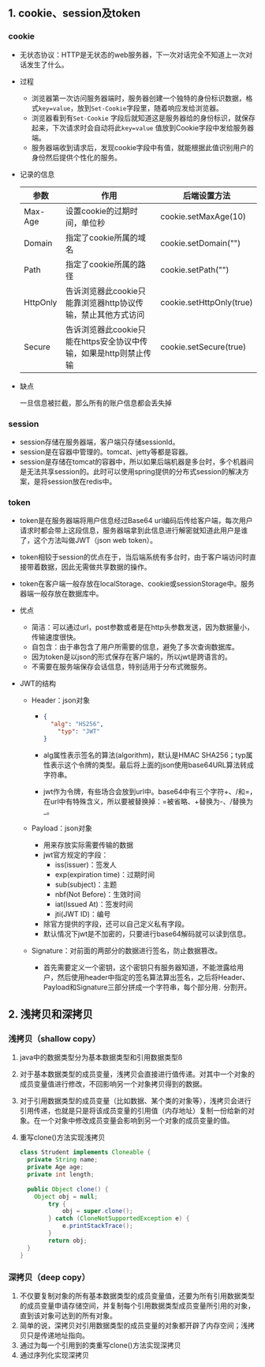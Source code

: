 ## 1. cookie、session及token

### cookie

* 无状态协议：HTTP是无状态的web服务器，下一次对话完全不知道上一次对话发生了什么。

* 过程
  * 浏览器第一次访问服务器端时，服务器创建一个独特的身份标识数据，格式`key=value`，放到`Set-Cookie`字段里，随着响应发给浏览器。
  * 浏览器看到有`Set-Cookie` 字段后就知道这是服务器给的身份标识，就保存起来，下次请求时会自动将此`key=value` 值放到Cookie字段中发给服务器端。
  * 服务器端收到请求后，发现cookie字段中有值，就能根据此值识别用户的身份然后提供个性化的服务。
  
* 记录的信息

  | 参数     | 作用                                                         | 后端设置方法             |
  | -------- | ------------------------------------------------------------ | ------------------------ |
  | Max-Age  | 设置cookie的过期时间，单位秒                                 | cookie.setMaxAge(10)     |
  | Domain   | 指定了cookie所属的域名                                       | cookie.setDomain("")     |
  | Path     | 指定了cookie所属的路径                                       | cookie.setPath("")       |
  | HttpOnly | 告诉浏览器此cookie只能靠浏览器http协议传输，禁止其他方式访问 | cookie.setHttpOnly(true) |
  | Secure   | 告诉浏览器此cookie只能在https安全协议中传输，如果是http则禁止传输 | cookie.setSecure(true)   |

* 缺点

  一旦信息被拦截，那么所有的账户信息都会丢失掉

### session

* session存储在服务器端，客户端只存储sessionId。
* session是在容器中管理的。tomcat、jetty等都是容器。
* session是存储在tomcat的容器中，所以如果后端机器是多台时，多个机器间是无法共享session的。此时可以使用spring提供的分布式session的解决方案，是将session放在redis中。

### token

* token是在服务器端将用户信息经过Base64 url编码后传给客户端，每次用户请求时都会带上这段信息，服务器端拿到此信息进行解密就知道此用户是谁了，这个方法叫做JWT（json web token）。

* token相较于session的优点在于，当后端系统有多台时，由于客户端访问时直接带着数据，因此无需做共享数据的操作。

* token在客户端一般存放在localStorage、cookie或sessionStorage中。服务器端一般存放在数据库中。

* 优点

  * 简洁：可以通过url，post参数或者是在http头参数发送，因为数据量小，传输速度很快。
  * 自包含：由于串包含了用户所需要的信息，避免了多次查询数据库。
  * 因为token是以json的形式保存在客户端的，所以jwt是跨语言的。
  * 不需要在服务端保存会话信息，特别适用于分布式微服务。

* JWT的结构

  * Header：json对象

    * ```json
      {
      	"alg": "HS256",
          "typ": "JWT"
      }
      ```

    * alg属性表示签名的算法(algorithm)，默认是HMAC SHA256；typ属性表示这个令牌的类型。最后将上面的json使用base64URL算法转成字符串。

    * jwt作为令牌，有些场合会放到url中。base64中有三个字符+、/和=，在url中有特殊含义，所以要被替换掉：=被省略、+替换为-、/替换为_。

  * Payload：json对象

    * 用来存放实际需要传输的数据
    * jwt官方规定的字段：
      * iss(issuer)：签发人
      * exp(expiration time)：过期时间
      * sub(subject)：主题
      * nbf(Not Before)：生效时间
      * iat(Issued At)：签发时间
      * jti(JWT ID)：编号
    * 除官方提供的字段，还可以自己定义私有字段。
    * 默认情况下jwt是不加密的，只要进行base64解码就可以读到信息。

  * Signature：对前面的两部分的数据进行签名，防止数据篡改。

    * 首先需要定义一个密钥，这个密钥只有服务器知道，不能泄露给用户，然后使用header中指定的签名算法算出签名，之后将Header、Payload和Signature三部分拼成一个字符串，每个部分用`.` 分割开。

## 2. 浅拷贝和深拷贝

### 浅拷贝（shallow copy）

1. java中的数据类型分为基本数据类型和引用数据类型ß

2. 对于基本数据类型的成员变量，浅拷贝会直接进行值传递。对其中一个对象的成员变量值进行修改，不回影响另一个对象拷贝得到的数据。

3. 对于引用数据类型的成员变量（比如数据、某个类的对象等），浅拷贝会进行引用传递，也就是只是将该成员变量的引用值（内存地址）复制一份给新的对象。在一个对象中修改成员变量会影响到另一个对象的成员变量的值。

4. 重写clone()方法实现浅拷贝

   ```java
   class Strudent implements Cloneable {
     private String name;
     private Age age;
     private int length;
     
     public Object clone() {
       Object obj = null;
           try {
               obj = super.clone();
           } catch (CloneNotSupportedException e) {
               e.printStackTrace();
           }
           return obj;
     }
   }
   ```

   

### 深拷贝（deep copy）

1. 不仅要复制对象的所有基本数据类型的成员变量值，还要为所有引用数据类型的成员变量申请存储空间，并复制每个引用数据类型成员变量所引用的对象，直到该对象可达到的所有对象。
2. 简单的说，深拷贝对引用数据类型的成员变量的对象都开辟了内存空间；浅拷贝只是传递地址指向。
3. 通过为每一个引用到的类重写clone()方法实现深拷贝
4. 通过序列化实现深拷贝